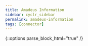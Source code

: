 ```yaml
---
title: Amadeus Information
sidebar: cyclr_sidebar
permalink: amadeus-information
tags: [connector]
---
```

{::options parse_block_html="true" /}
